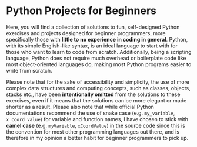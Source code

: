 # Python Projects for Beginners

Here, you will find a collection of solutions to fun, self-designed Python exercises and projects designed for beginner programmers, more specifically those with **little to no experience in coding in general**. Python, with its simple English-like syntax, is an ideal language to start with for those who want to learn to code from scratch. Additionally, being a scripting language, Python does not require much overhead or boilerplate code like most object-oriented languages do, making most Python programs easier to write from scratch. 

Please note that for the sake of accessibility and simplicity, the use of more complex data structures and computing concepts, such as classes, objects, stacks etc., have been **intentionally omitted** from the solutions to these exercises, even if it means that the solutions can be more elegant or made shorter as a result. Please also note that while official Python documentations recommend the use of snake case (e.g. ```my_variable```, ```x_coord_value```) for variable and function names, I have chosen to stick with **camel case** (e.g. ```myVariable```, ```xCoordValue```) in the source code since this is the convention for most other programming languages out there, and is therefore in my opinion a better habit for beginner programmers to pick up. 
